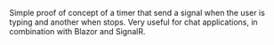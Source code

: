 Simple proof of concept of a timer that send a signal when the user is typing and another when stops. Very useful for chat applications, in combination with Blazor and SignalR.
